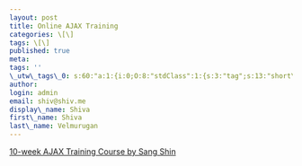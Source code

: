 ```yaml
---
layout: post
title: Online AJAX Training
categories: \[\]
tags: \[\]
published: true
meta:
tags: ''
\_utw\_tags\_0: s:60:"a:1:{i:0;O:8:"stdClass":1:{s:3:"tag";s:13:"short\_updates";}}";
author:
login: admin
email: shiv@shiv.me
display\_name: Shiva
first\_name: Shiva
last\_name: Velmurugan
---
```


[10-week AJAX Training Course by Sang Shin][0]


[0]: http://www.javapassion.com/ajaxcodecamp/index.html